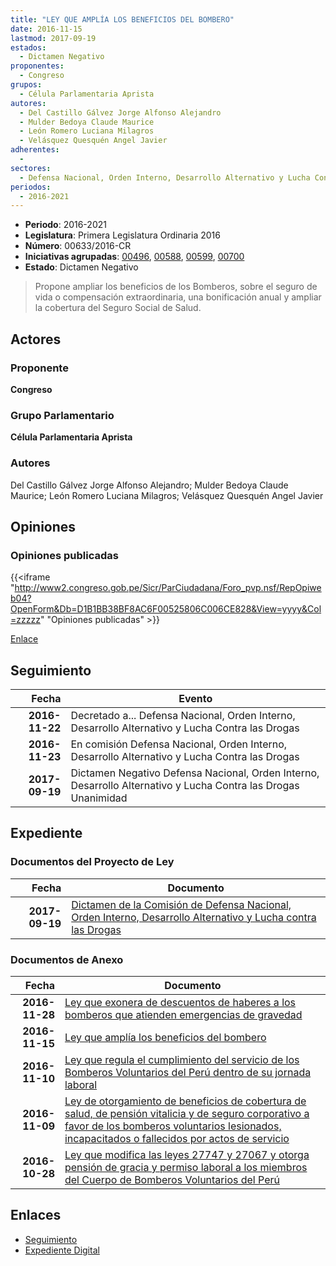 ```yaml
---
title: "LEY QUE AMPLÍA LOS BENEFICIOS DEL BOMBERO"
date: 2016-11-15
lastmod: 2017-09-19
estados: 
  - Dictamen Negativo
proponentes: 
  - Congreso
grupos: 
  - Célula Parlamentaria Aprista
autores: 
  - Del Castillo Gálvez Jorge Alfonso Alejandro
  - Mulder Bedoya Claude Maurice
  - León Romero Luciana Milagros
  - Velásquez Quesquén Angel Javier
adherentes: 
  - 
sectores: 
  - Defensa Nacional, Orden Interno, Desarrollo Alternativo y Lucha Contra las Drogas
periodos: 
  - 2016-2021
---
```


- **Periodo**: 2016-2021
- **Legislatura**: Primera Legislatura Ordinaria 2016
- **Número**: 00633/2016-CR
- **Iniciativas agrupadas**: [00496](../../00400/00496), [00588](../../00500/00588), [00599](../../00500/00599), [00700](../../00700/00700)
- **Estado**: Dictamen Negativo

> Propone ampliar los beneficios de los Bomberos, sobre el seguro de vida o compensación extraordinaria, una bonificación anual y ampliar la cobertura del Seguro Social de Salud.


## Actores

### Proponente

**Congreso**

### Grupo Parlamentario

**Célula Parlamentaria Aprista**

### Autores

Del Castillo Gálvez Jorge Alfonso Alejandro; Mulder Bedoya Claude Maurice; León Romero Luciana Milagros; Velásquez Quesquén Angel Javier


## Opiniones

### Opiniones publicadas

{{<iframe "http://www2.congreso.gob.pe/Sicr/ParCiudadana/Foro_pvp.nsf/RepOpiweb04?OpenForm&Db=D1B1BB38BF8AC6F00525806C006CE828&View=yyyy&Col=zzzzz" "Opiniones publicadas" >}}

[Enlace](http://www2.congreso.gob.pe/Sicr/ParCiudadana/Foro_pvp.nsf/RepOpiweb04?OpenForm&Db=D1B1BB38BF8AC6F00525806C006CE828&View=yyyy&Col=zzzzz)

## Seguimiento

| Fecha | Evento |
|------:|--------|
| **2016-11-22** | Decretado a... Defensa Nacional, Orden Interno, Desarrollo Alternativo y Lucha Contra las Drogas|
| **2016-11-23** | En comisión Defensa Nacional, Orden Interno, Desarrollo Alternativo y Lucha Contra las Drogas|
| **2017-09-19** | Dictamen Negativo Defensa Nacional, Orden Interno, Desarrollo Alternativo y Lucha Contra las Drogas Unanimidad|


## Expediente


### Documentos del Proyecto de Ley

| Fecha | Documento |
|------:|--------|
| **2017-09-19** | [Dictamen de la Comisión de Defensa Nacional, Orden Interno, Desarrollo Alternativo y Lucha contra las Drogas](http://www.leyes.congreso.gob.pe/Documentos/2016_2021/Dictamenes/Proyectos_de_Ley/00496DC07MAY20170919.pdf) |

### Documentos de Anexo

| Fecha | Documento |
|------:|--------|
| **2016-11-28** | [Ley que exonera de descuentos de haberes a los bomberos que atienden emergencias de gravedad](http://www.leyes.congreso.gob.pe/Documentos/2016_2021/Proyectos_de_Ley_y_de_Resoluciones_Legislativas/PL0070020161128.pdf) |
| **2016-11-15** | [Ley que amplía los beneficios del bombero](http://www.leyes.congreso.gob.pe/Documentos/2016_2021/Proyectos_de_Ley_y_de_Resoluciones_Legislativas/PL0063320161115..pdf) |
| **2016-11-10** | [Ley que regula el cumplimiento del servicio de los Bomberos Voluntarios del Perú dentro de su jornada laboral](http://www.leyes.congreso.gob.pe/Documentos/2016_2021/Proyectos_de_Ley_y_de_Resoluciones_Legislativas/PL0059920161110.pdf) |
| **2016-11-09** | [Ley de otorgamiento de beneficios de cobertura de salud, de pensión vitalicia y de seguro corporativo a favor de los bomberos voluntarios lesionados, incapacitados o fallecidos por actos de servicio](http://www.leyes.congreso.gob.pe/Documentos/2016_2021/Proyectos_de_Ley_y_de_Resoluciones_Legislativas/PL0058820161109.pdf) |
| **2016-10-28** | [Ley que modifica las leyes 27747 y 27067 y otorga pensión de gracia y permiso laboral a los miembros del Cuerpo de Bomberos Voluntarios del Perú](http://www.leyes.congreso.gob.pe/Documentos/2016_2021/Proyectos_de_Ley_y_de_Resoluciones_Legislativas/PL0049620161028..pdf) |

## Enlaces 

- [Seguimiento](http://www2.congreso.gob.pe/Sicr/TraDocEstProc/CLProLey2016.nsf/f7fff46988ca05b1052578e100829cc7/8fcdfccdbcd483d70525806c008044b3?OpenDocument)
- [Expediente Digital](http://www2.congreso.gob.pe/Sicr/TraDocEstProc/CLProLey2016.nsf/f7fff46988ca05b1052578e100829cc7/8fcdfccdbcd483d70525806c008044b3?OpenDocument&Click=05257FB7005EB655.eb71d0cf91d8294e05256cdf006b5706/$Body/0.1C6C)
